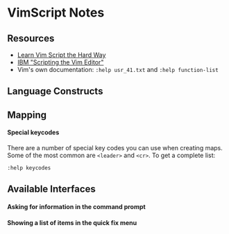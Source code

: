 # VimScript Notes

## Resources

* [Learn Vim Script the Hard Way](http://learnvimscriptthehardway.stevelosh.com/)
* [IBM "Scripting the Vim Editor"](http://www.ibm.com/developerworks/views/linux/libraryview.jsp?end_no=100&lcl_sort_order=asc&type_by=Articles&sort_order=desc&show_all=false&start_no=1&sort_by=Title&search_by=scripting+the+vim+editor&topic_by=All+topics+and+related+products&search_flag=true&show_abstract=true)
* Vim's own documentation: `:help usr_41.txt` and `:help function-list`

## Language Constructs

## Mapping

#### Special keycodes

There are a number of special key codes you can use when creating maps.  Some of the most common are `<leader>` and `<cr>`.  To get a complete list:

    :help keycodes

## Available Interfaces

#### Asking for information in the command prompt

#### Showing a list of items in the quick fix menu



